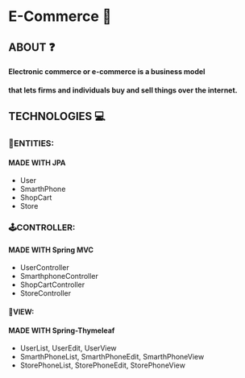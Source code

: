 # E-Commerce 📱

## ABOUT ❓

#### Electronic commerce or e-commerce is a business model

#### that lets firms and individuals buy and sell things over the internet.

## TECHNOLOGIES 💻

### 👤ENTITIES:

#### MADE WITH JPA

- User
- SmarthPhone
- ShopCart
- Store

### 🕹CONTROLLER:

#### MADE WITH Spring MVC

- UserController
- SmarthphoneController
- ShopCartController
- StoreController

#### 🌁VIEW:

#### MADE WITH Spring-Thymeleaf

- UserList, UserEdit, UserView
- SmarthPhoneList, SmarthPhoneEdit, SmarthPhoneView
- StorePhoneList, StorePhoneEdit, StorePhoneView
